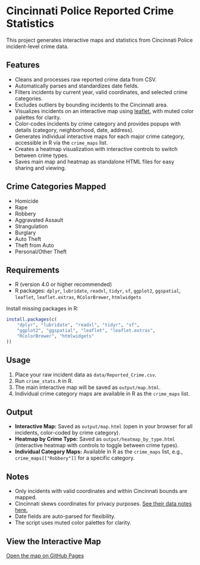 # Cincinnati Police Reported Crime Statistics

This project generates interactive maps and statistics from Cincinnati Police incident-level crime data.

## Features

- Cleans and processes raw reported crime data from CSV.
- Automatically parses and standardizes date fields.
- Filters incidents by current year, valid coordinates, and selected crime categories.
- Excludes outliers by bounding incidents to the Cincinnati area.
- Visualizes incidents on an interactive map using [leaflet](https://rstudio.github.io/leaflet/), with muted color palettes for clarity.
- Color-codes incidents by crime category and provides popups with details (category, neighborhood, date, address).
- Generates individual interactive maps for each major crime category, accessible in R via the `crime_maps` list.
- Creates a heatmap visualization with interactive controls to switch between crime types.
- Saves main map and heatmap as standalone HTML files for easy sharing and viewing.

## Crime Categories Mapped

- Homicide
- Rape
- Robbery
- Aggravated Assault
- Strangulation
- Burglary
- Auto Theft
- Theft from Auto
- Personal/Other Theft

## Requirements

- R (version 4.0 or higher recommended)
- R packages: `dplyr`, `lubridate`, `readxl`, `tidyr`, `sf`, `ggplot2`, `ggspatial`, `leaflet`, `leaflet.extras`, `RColorBrewer`, `htmlwidgets`

Install missing packages in R:

```r
install.packages(c(
    "dplyr", "lubridate", "readxl", "tidyr", "sf",
    "ggplot2", "ggspatial", "leaflet", "leaflet.extras",
    "RColorBrewer", "htmlwidgets"
))
```

## Usage

1. Place your raw incident data as `data/Reported_Crime.csv`.
2. Run `crime_stats.R` in R.
3. The main interactive map will be saved as `output/map.html`.
4. Individual crime category maps are available in R as the `crime_maps` list.

## Output

- **Interactive Map:** Saved as `output/map.html` (open in your browser for all incidents, color-coded by crime category).
- **Heatmap by Crime Type:** Saved as `output/heatmap_by_type.html` (interactive heatmap with controls to toggle between crime types).
- **Individual Category Maps:** Available in R as the `crime_maps` list, e.g., `crime_maps[["Robbery"]]` for a specific category.

## Notes

- Only incidents with valid coordinates and within Cincinnati bounds are mapped.
- Cincinnati skews coordinates for privacy purposes. [See their data notes here.](https://data.cincinnati-oh.gov/safety/Reported-Crime-STARS-Category-Offenses-on-or-after/7aqy-xrv9/about_data)
- Date fields are auto-parsed for flexibility.
- The script uses muted color palettes for clarity.

## View the Interactive Map

[Open the map on GitHub Pages](https://davidferrara23.github.io/enquirer-cpd-crime/output/map.html)